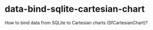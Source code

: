 # data-bind-sqlite-cartesian-chart
How to bind data from SQLite to Cartesian charts (SfCartesianChart)?
